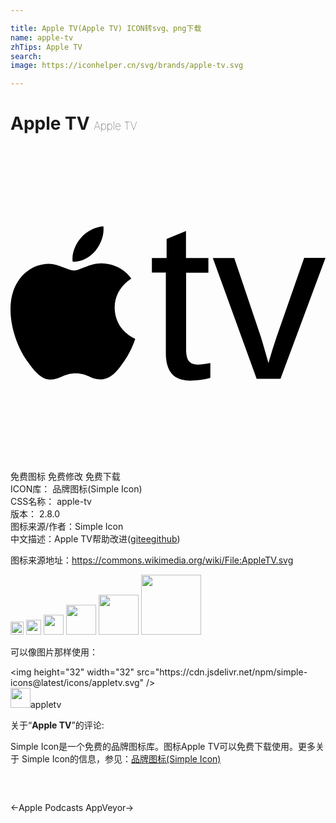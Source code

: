 ```yaml
---

title: Apple TV(Apple TV) ICON转svg、png下载
name: apple-tv
zhTips: Apple TV
search: 
image: https://iconhelper.cn/svg/brands/apple-tv.svg

---
```


# Apple TV  <small style="font-size: 60%;font-weight: 100">Apple TV</small>

<div id="svg" class="svg-wrap">
<svg role="img" viewBox="0 0 24 24" xmlns="http://www.w3.org/2000/svg"><title>Apple TV icon</title><path d="M20.57 17.735h-1.815l-3.34-9.203h1.633l2.02 5.987c.075.231.273.9.586 2.012l.297-.997.33-1.006 2.094-6.004H24zm-5.344-.066a5.76 5.76 0 0 1-1.55.207c-1.23 0-1.84-.693-1.84-2.087V9.646h-1.063V8.532h1.121V7.081l1.476-.602v2.062h1.707v1.113H13.38v5.805c0 .446.074.75.214.932.14.182.396.264.75.264.207 0 .495-.041.883-.115zm-7.29-5.343c.017 1.764 1.55 2.358 1.567 2.366-.017.042-.248.842-.808 1.658-.487.71-.99 1.418-1.79 1.435-.783.016-1.03-.462-1.93-.462-.89 0-1.17.445-1.913.478-.758.025-1.344-.775-1.838-1.484-.998-1.451-1.765-4.098-.734-5.88.51-.89 1.426-1.451 2.416-1.46.75-.016 1.468.512 1.93.512.461 0 1.327-.627 2.234-.536.38.016 1.452.157 2.136 1.154-.058.033-1.278.743-1.27 2.219M6.468 7.988c.404-.495.685-1.18.61-1.864-.585.025-1.294.388-1.723.883-.38.437-.71 1.138-.619 1.806.652.05 1.328-.338 1.732-.825Z"/></svg>
</div>
<detail full-name='apple-tv'></detail>

<div class="detail-page">
<p>
<span><span class="badge-success badge">免费图标</span> <span class="badge-success badge">免费修改</span>  <span class="badge-success badge">免费下载</span> </span>
<br/>
<span>
ICON库：
<span class="badge-secondary badge">品牌图标(Simple Icon)</span> 
</span>
<br/>
<span>
CSS名称：
<span class="badge-secondary badge">apple-tv</span> 
</span>

<br/>
<span>
版本：
<span class="badge-secondary badge">2.8.0</span> 
</span>
<br/>
<span>图标来源/作者：<span class="badge-light badge">Simple Icon</span></span> 
<br/>
<span class="zh-detail">中文描述：<span class="badge-primary badge">Apple TV</span><span class="help-link"><span>帮助改进</span>(<a href="https://gitee.com/liuwave/icon-helper/edit/master/json/brands/apple-tv.json" target="_blank" rel="noopener noreferrer">gitee</a><a href="https://github.com/liuwave/icon-helper/edit/master/json/brands/apple-tv.json" target="_blank" rel="noopener noreferrer">github</a></span>)</span><br/>
</p>
</div><div class="description description alert alert-light"><p>图标来源地址：<a href="https://commons.wikimedia.org/wiki/File:AppleTV.svg" target="_blank" rel="noopener noreferrer">https://commons.wikimedia.org/wiki/File:AppleTV.svg</a></p></div>
<div class="alert alert-dark">
<img height="21" width="21" src="https://cdn.jsdelivr.net/npm/simple-icons@latest/icons/appletv.svg" />
<img height="24" width="24" src="https://cdn.jsdelivr.net/npm/simple-icons@latest/icons/appletv.svg" />
<img height="32" width="32" src="https://cdn.jsdelivr.net/npm/simple-icons@latest/icons/appletv.svg" />
<img height="48" width="48" src="https://cdn.jsdelivr.net/npm/simple-icons@latest/icons/appletv.svg" />
<img height="64" width="64" src="https://cdn.jsdelivr.net/npm/simple-icons@latest/icons/appletv.svg" />
<img height="96" width="96" src="https://cdn.jsdelivr.net/npm/simple-icons@latest/icons/appletv.svg" />

</div>
<div>
  <p>可以像图片那样使用：    
  </p>
  <div class="alert alert-primary" style="font-size: 14px">
    &lt;img height="32" width="32" src="https://cdn.jsdelivr.net/npm/simple-icons@latest/icons/appletv.svg" /&gt;
    <copy-btn content='<img height="32" width="32" src="https://cdn.jsdelivr.net/npm/simple-icons@latest/icons/appletv.svg" />'></copy-btn>
  </div>
  <div class="alert alert-secondary">
    <img height="32" width="32" src="https://cdn.jsdelivr.net/npm/simple-icons@latest/icons/appletv.svg" />appletv
    <copy-btn content="appletv" btn-title="复制图标名称"></copy-btn>
  </div>
</div>
<div class="icon-detail__container">
<p>关于“<b>Apple TV</b>”的评论:</p>
</div>
<Vssue title="关于“Apple TV”的评论" />
<div><p>Simple Icon是一个免费的品牌图标库。图标Apple TV可以免费下载使用。更多关于  Simple Icon的信息，参见：<a target="_blank" href="https://iconhelper.cn/brands.html">品牌图标(Simple Icon)</a>
</p></div>


<div style="padding:2rem 0 " class="page-nav"><p class="inner"><span class="prev">←<router-link to="/icon/apple-podcasts.html">Apple Podcasts</router-link></span> <span class="next"><router-link to="/icon/appveyor.html">AppVeyor</router-link>→</span></p></div>
